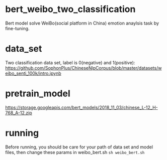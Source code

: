 # bert_weibo_two_classification
Bert model solve WeiBo(social platform in China) emotion anaylsis task by fine-tuning.

# data_set
Two classification data set, label is 0(negative) and 1(positive):
https://github.com/SophonPlus/ChineseNlpCorpus/blob/master/datasets/weibo_senti_100k/intro.ipynb

# pretrain_model
https://storage.googleapis.com/bert_models/2018_11_03/chinese_L-12_H-768_A-12.zip

# running
Before running, you should be care for your path of data set and model files, then change 
these params in weibo_bert.sh
```sh weibo_bert.sh``` 
